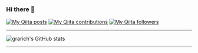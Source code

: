 ### Hi there 👋
[![My Qiita posts](https://qiita-badge.apiapi.app/s/grarich/posts.svg)](https://qiita.com/grarich)
[![My Qiita contributions](https://qiita-badge.apiapi.app/s/grarich/contributions.svg)](https://qiita.com/grarich)
[![My Qiita followers](https://qiita-badge.apiapi.app/s/grarich/followers.svg)](https://qiita.com/grarich)

  
  ---
    
  ![grarich's GitHub stats](https://github-readme-stats.vercel.app/api?username=grarich&count_private=true&show_icons=true&theme=slateorange)  
    
  ---
